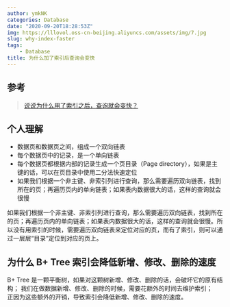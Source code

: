 ```yaml
---
author: ymkNK
categories: Database
date: "2020-09-20T18:28:53Z"
img: https://lllovol.oss-cn-beijing.aliyuncs.com/assets/img/7.jpg
slug: why-index-faster
tags: 
    - Database
title: 为什么加了索引后查询会变快
---
```

## 参考
>[说说为什么用了索引之后，查询就会变快？](https://blog.csdn.net/u011277123/article/details/104794991)

## 个人理解
- 数据页和数据页之间，组成一个双向链表
- 每个数据页中的记录，是一个单向链表
- 每个数据页都根据内部的记录生成一个页目录（Page directory），如果是主键的话，可以在页目录中使用二分法快速定位
- 如果我们根据一个非主键、非索引列进行查询，那么需要遍历双向链表，找到所在的页；再遍历页内的单向链表；如果表内数据很大的话，这样的查询就会很慢

如果我们根据一个非主键、非索引列进行查询，那么需要遍历双向链表，找到所在的页；再遍历页内的单向链表；如果表内数据很大的话，这样的查询就会很慢。所以没有用索引的时候，需要遍历双向链表来定位对应的页，而有了索引，则可以通过一层层“目录”定位到对应的页上。

## 为什么 B+ Tree 索引会降低新增、修改、删除的速度
B+ Tree 是一颗平衡树，如果对这颗树新增、修改、删除的话，会破坏它的原有结构；
我们在做数据新增、修改、删除的时候，需要花额外的时间去维护索引；                                                                                 
正因为这些额外的开销，导致索引会降低新增、修改、删除的速度。